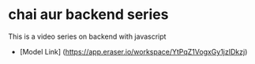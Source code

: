 # chai aur backend series

This is a video series on backend with javascript
- [Model Link] (https://app.eraser.io/workspace/YtPqZ1VogxGy1jzIDkzj)